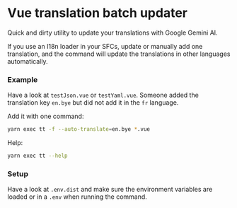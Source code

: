 Vue translation batch updater
===

Quick and dirty utility to update your translations with Google Gemini AI.

If you use an I18n loader in your SFCs, update or manually add one translation, and the command will update the
translations in other languages automatically.

### Example

Have a look at `testJson.vue` or `testYaml.vue`. Someone added the translation key `en.bye` but did not add it in the
`fr` language.

Add it with one command:

```bash
yarn exec tt -f --auto-translate=en.bye *.vue
```

Help:

```bash
yarn exec tt --help
```

### Setup

Have a look at `.env.dist` and make sure the environment variables are loaded or in a `.env` when running the command.